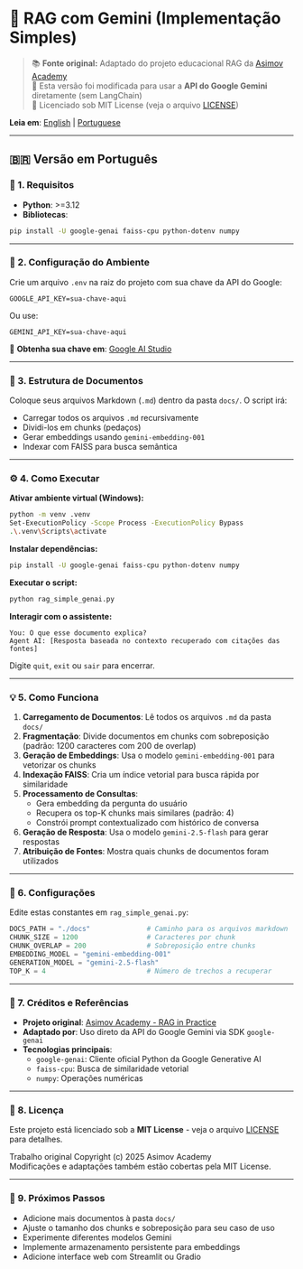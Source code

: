 # 🧠 RAG com Gemini (Implementação Simples)

> 📚 **Fonte original:** Adaptado do projeto educacional RAG da [Asimov Academy](https://github.com/asimov-academy/rag-in-practice)  
> 🧠 Esta versão foi modificada para usar a **API do Google Gemini** diretamente (sem LangChain)  
> 📄 Licenciado sob MIT License (veja o arquivo [LICENSE](LICENSE))

**Leia em**: [English](README.md) | [Portuguese](README.pt-BR.md)

---

## 🇧🇷 Versão em Português

### 🧩 1. Requisitos

- **Python**: >=3.12
- **Bibliotecas**:

```bash
pip install -U google-genai faiss-cpu python-dotenv numpy
```

---

### 🔐 2. Configuração do Ambiente

Crie um arquivo `.env` na raiz do projeto com sua chave da API do Google:

```env
GOOGLE_API_KEY=sua-chave-aqui
```

Ou use:

```env
GEMINI_API_KEY=sua-chave-aqui
```

🔑 **Obtenha sua chave em**: [Google AI Studio](https://aistudio.google.com/app/apikey)

---

### 📁 3. Estrutura de Documentos

Coloque seus arquivos Markdown (`.md`) dentro da pasta `docs/`. O script irá:
- Carregar todos os arquivos `.md` recursivamente
- Dividi-los em chunks (pedaços)
- Gerar embeddings usando `gemini-embedding-001`
- Indexar com FAISS para busca semântica

---

### ⚙️ 4. Como Executar

**Ativar ambiente virtual (Windows):**

```bash
python -m venv .venv
Set-ExecutionPolicy -Scope Process -ExecutionPolicy Bypass
.\.venv\Scripts\activate
```

**Instalar dependências:**

```bash
pip install -U google-genai faiss-cpu python-dotenv numpy
```

**Executar o script:**

```bash
python rag_simple_genai.py
```

**Interagir com o assistente:**

```
You: O que esse documento explica?
Agent AI: [Resposta baseada no contexto recuperado com citações das fontes]
```

Digite `quit`, `exit` ou `sair` para encerrar.

---

### 💡 5. Como Funciona

1. **Carregamento de Documentos**: Lê todos os arquivos `.md` da pasta `docs/`
2. **Fragmentação**: Divide documentos em chunks com sobreposição (padrão: 1200 caracteres com 200 de overlap)
3. **Geração de Embeddings**: Usa o modelo `gemini-embedding-001` para vetorizar os chunks
4. **Indexação FAISS**: Cria um índice vetorial para busca rápida por similaridade
5. **Processamento de Consultas**: 
   - Gera embedding da pergunta do usuário
   - Recupera os top-K chunks mais similares (padrão: 4)
   - Constrói prompt contextualizado com histórico de conversa
6. **Geração de Resposta**: Usa o modelo `gemini-2.5-flash` para gerar respostas
7. **Atribuição de Fontes**: Mostra quais chunks de documentos foram utilizados

---

### 🔧 6. Configurações

Edite estas constantes em `rag_simple_genai.py`:

```python
DOCS_PATH = "./docs"              # Caminho para os arquivos markdown
CHUNK_SIZE = 1200                 # Caracteres por chunk
CHUNK_OVERLAP = 200               # Sobreposição entre chunks
EMBEDDING_MODEL = "gemini-embedding-001"
GENERATION_MODEL = "gemini-2.5-flash"
TOP_K = 4                         # Número de trechos a recuperar
```

---

### 📖 7. Créditos e Referências

- **Projeto original**: [Asimov Academy - RAG in Practice](https://github.com/asimov-academy/rag-in-practice)
- **Adaptado por**: Uso direto da API do Google Gemini via SDK `google-genai`
- **Tecnologias principais**:
  - `google-genai`: Cliente oficial Python da Google Generative AI
  - `faiss-cpu`: Busca de similaridade vetorial
  - `numpy`: Operações numéricas

---

### 📄 8. Licença

Este projeto está licenciado sob a **MIT License** - veja o arquivo [LICENSE](LICENSE) para detalhes.

Trabalho original Copyright (c) 2025 Asimov Academy  
Modificações e adaptações também estão cobertas pela MIT License.

---

### 🚀 9. Próximos Passos

- Adicione mais documentos à pasta `docs/`
- Ajuste o tamanho dos chunks e sobreposição para seu caso de uso
- Experimente diferentes modelos Gemini
- Implemente armazenamento persistente para embeddings
- Adicione interface web com Streamlit ou Gradio
